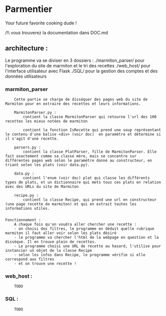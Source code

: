 # Parmentier
 Your future favorite cooking dude !

/!\ vous trouverez la documentation dans DOC.md

## architecture :
Le programme va se diviser en 3 dossiers :
    ./marmiton_parser/ pour l'exploration du site de marmiton et le tri des recettes
    ./web_host/ pour l'interface utilisateur avec Flask
    ./SQL/ pour la gestion des comptes et des données utilisateurs

###     marmiton_parser
        Cette partie se charge de disséquer des pages web du site de Marmiton pour en extraire des recettes et leurs informations.

        MarmitonParser.py : 
            contient la classe MarmitonParser qui retourne l'url des 100 recettes les mieux notées de marmiton
            
            contient la fonction IsRecette qui prend une soup représentant le contenu d'une balise <div> (voir doc)  en paramètre et détermine si il s'agit d'une recette.

        parsers.py :
            contient la classe PlatParser, fille de MarmitonParser. Elle fait exactement comme sa classe mère, mais se concentre sur différentes pages web selon le paramètre donné au constructeur, en triant selon les plats (voir data.py).

        data.py :
            contient l'enum (voir doc) plat qui classe les différents types de plats, et un dictionnaire qui mets tous ces plats en relation avec des URLs du site de Marmiton

        recipe.py :
            contient la classe Recipe, qui prend une url en constructeur (une page recette de marmiton) et qui en extrait toutes les informations utiles.

###    
    Fonctionnement :
        A chaque fois qu'on voudra aller chercher une recette :
        - on choisi des filtres, le programme en déduit quelle rubrique marmiton il faut aller voir selon les plats désiré
        - le programme va chercher l'html de la webpage en question et la dissèque. Il en trouve plein de recettes.
        - Le programme choisi une URL de recette au hasard, l'utilise pour instancier un objet de la classe Recipe
        - selon les infos dans Recipe, le programme vérifie si elle correspond aux filtres
        - et on trouve une recette !


###     web_host :
        TODO


###     SQL :
        TODO

